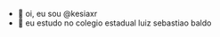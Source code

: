 - 👋 oi, eu sou @kesiaxr
- 👀 eu estudo no colegio estadual luiz sebastiao baldo 


<!---
kesiaxr/kesiaxr is a ✨ special ✨ repository because its `README.md` (this file) appears on your GitHub profile.
You can click the Preview link to take a look at your changes.
--->
